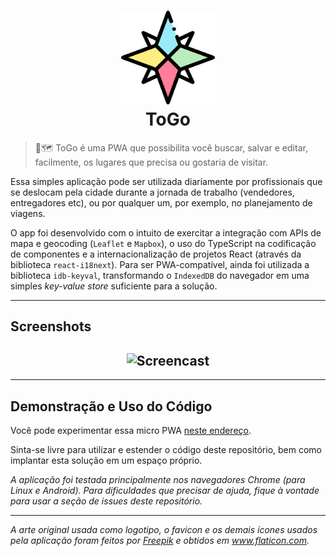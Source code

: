 <h1 align="center">
  <img alt="ToGo" title="Logo" src="public/logo192.png" width="150px" /> <br />
  ToGo
</h1>

> :round_pushpin::world_map: ToGo é uma PWA que possibilita você buscar, salvar e editar, facilmente, os lugares que precisa ou gostaria de visitar.

Essa simples aplicação pode ser utilizada diariamente por profissionais que se deslocam pela cidade durante a jornada de trabalho (vendedores, entregadores etc), ou por qualquer um, por exemplo, no planejamento de viagens.

O app foi desenvolvido com o intuito de exercitar a integração com APIs de mapa e geocoding (`Leaflet` e `Mapbox`), o uso do TypeScript na codificação de componentes e a internacionalização de projetos React (através da biblioteca `react-i18next`). Para ser PWA-compatível, ainda foi utilizada a biblioteca `idb-keyval`, transformando o `IndexedDB` do navegador em uma simples _key-value store_ suficiente para a solução.

---

## Screenshots

<h2 align="center">
  <img alt="Screencast" title="Exemplo de interação" src="screenshots/screencast1.gif" width="640px" />
</h2>

---

## Demonstração e Uso do Código

Você pode experimentar essa micro PWA [neste endereço](https://places-togo.web.app/).

Sinta-se livre para utilizar e estender o código deste repositório, bem como implantar esta solução em um espaço próprio.

_A aplicação foi testada principalmente nos navegadores Chrome (para Linux e Android). Para dificuldades que precisar de ajuda, fique à vontade para usar a seção de issues deste repositório._

---

_A arte original usada como logotipo, o favicon e os demais ícones usados pela aplicação foram feitos por <a href="https://www.flaticon.com/authors/freepik" title="Freepik">Freepik</a> e obtidos em <a href="https://www.flaticon.com/" title="Flaticon"> www.flaticon.com</a>._
